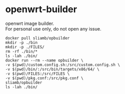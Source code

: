 # openwrt-builder
openwrt image builder.   
For personal use only, do not open any issue.   
```
docker pull sliamb/opbuilder
mkdir -p ./bin
mkdir -p ./FILES/
rm -rf ./bin/*
ls -lah ./bin/
docker run --rm --name opbuilder \
-v $(pwd)/custom.config.sh:/src/custom.config.sh \
-v $(pwd)/bin/:/src/bin/targets/x86/64/ \
-v $(pwd)/FILES:/src/FILES \
-v $(pwd)/pkg.conf:/src/pkg.conf \
sliamb/opbuilder
ls -lah ./bin/
```